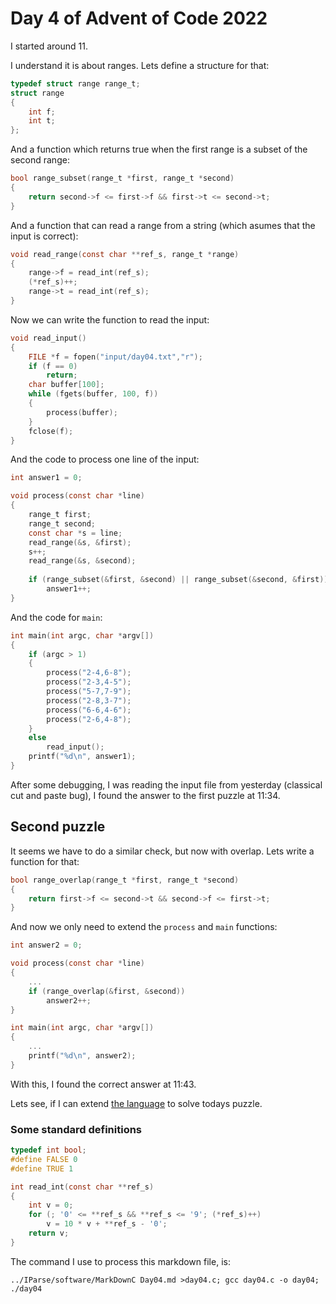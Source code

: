 # Day 4 of Advent of Code 2022

I started around 11.

I understand it is about ranges. Lets define a structure for that:
```c
typedef struct range range_t;
struct range
{
    int f;
    int t;
};
```
And a function which returns true when the first range is a subset
of the second range:
```c
bool range_subset(range_t *first, range_t *second)
{
    return second->f <= first->f && first->t <= second->t;
}
```

And a function that can read a range from a string (which asumes that
the input is correct):
```c
void read_range(const char **ref_s, range_t *range)
{
    range->f = read_int(ref_s);
    (*ref_s)++;
    range->t = read_int(ref_s);
}
```

Now we can write the function to read the input:
```c
void read_input()
{
    FILE *f = fopen("input/day04.txt","r");
    if (f == 0)
        return;
    char buffer[100];
    while (fgets(buffer, 100, f))
    {
        process(buffer);
    }
    fclose(f);
}
```
And the code to process one line of the input:
```c
int answer1 = 0;

void process(const char *line)
{
    range_t first;
    range_t second;
    const char *s = line;
    read_range(&s, &first);
    s++;
    read_range(&s, &second);
    
    if (range_subset(&first, &second) || range_subset(&second, &first))
        answer1++;
}
```

And the code for `main`:
```c
int main(int argc, char *argv[])
{
    if (argc > 1)
    {
        process("2-4,6-8");
        process("2-3,4-5");
        process("5-7,7-9");
        process("2-8,3-7");
        process("6-6,4-6");
        process("2-6,4-8");    
    }
    else
        read_input();
    printf("%d\n", answer1);
}

```
After some debugging, I was reading the input file from yesterday (classical
cut and paste bug), I found the answer to the first puzzle at 11:34.

## Second puzzle

It seems we have to do a similar check, but now with overlap. Lets write a
function for that:
```c
bool range_overlap(range_t *first, range_t *second)
{
    return first->f <= second->t && second->f <= first->t;
}
```

And now we only need to extend the `process` and `main` functions:
```c
int answer2 = 0;

void process(const char *line)
{
    ...
    if (range_overlap(&first, &second))
        answer2++;
}

int main(int argc, char *argv[])
{
    ...
    printf("%d\n", answer2);
}
```

With this, I found the correct answer at 11:43.

Lets see, if I can extend [the language](Language.md) to solve todays
puzzle.
 
### Some standard definitions

```c
typedef int bool;
#define FALSE 0
#define TRUE 1

int read_int(const char **ref_s)
{
    int v = 0;
    for (; '0' <= **ref_s && **ref_s <= '9'; (*ref_s)++)
        v = 10 * v + **ref_s - '0';
    return v;
}
```


The command I use to process this markdown file, is:
```
../IParse/software/MarkDownC Day04.md >day04.c; gcc day04.c -o day04; ./day04
```

